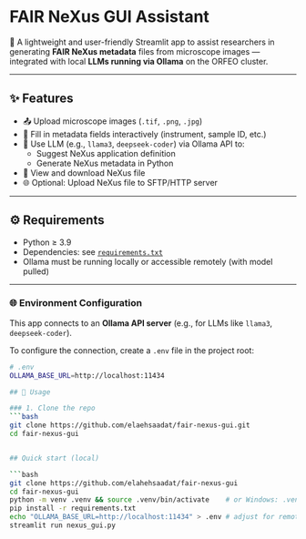 # FAIR NeXus GUI Assistant

🔬 A lightweight and user-friendly Streamlit app to assist researchers in generating **FAIR NeXus metadata** files from microscope images — integrated with local **LLMs running via Ollama** on the ORFEO cluster.

---

## ✨ Features

- 📤 Upload microscope images (`.tif`, `.png`, `.jpg`)
- 🧾 Fill in metadata fields interactively (instrument, sample ID, etc.)
- 🧠 Use LLM (e.g., `llama3`, `deepseek-coder`) via Ollama API to:
  - Suggest NeXus application definition
  - Generate NeXus metadata in Python
- 💾 View and download NeXus file
- 🌐 Optional: Upload NeXus file to SFTP/HTTP server

---

## ⚙️ Requirements

- Python ≥ 3.9
- Dependencies: see [`requirements.txt`](./requirements.txt)
- Ollama must be running locally or accessible remotely (with model pulled)

---

### 🌐 Environment Configuration

This app connects to an **Ollama API server** (e.g., for LLMs like `llama3`, `deepseek-coder`).

To configure the connection, create a `.env` file in the project root:

```bash
# .env
OLLAMA_BASE_URL=http://localhost:11434

## 🚀 Usage

### 1. Clone the repo
```bash
git clone https://github.com/elaehsaadat/fair-nexus-gui.git
cd fair-nexus-gui


## Quick start (local)

```bash
git clone https://github.com/elahehsaadat/fair-nexus-gui
cd fair-nexus-gui
python -m venv .venv && source .venv/bin/activate    # or Windows: .venv\Scripts\activate
pip install -r requirements.txt
echo "OLLAMA_BASE_URL=http://localhost:11434" > .env # adjust for remote
streamlit run nexus_gui.py
